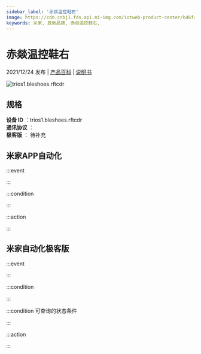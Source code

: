 ```yaml
---
sidebar_label: '赤燚温控鞋右'
image: https://cdn.cnbj1.fds.api.mi-img.com/iotweb-product-center/b46f4ab232766681aa27ecec54a26473_1637319877063.png?GalaxyAccessKeyId=AKVGLQWBOVIRQ3XLEW&Expires=9223372036854775807&Signature=NwP4W++QwW8rTJd7NCxvQeXnEmg=
keywords: 米家, 其他品牌, 赤燚温控鞋右, 
---
```

# 赤燚温控鞋右

2021/12/24 发布 | [产品百科](https://home.mi.com/webapp/content/baike/product/index.html?model=trios1.bleshoes.rftcdr/) | [说明书](https://home.mi.com/views/introduction.html?model=trios1.bleshoes.rftcdr&region=cn)

![trios1.bleshoes.rftcdr](https://cdn.cnbj1.fds.api.mi-img.com/iotweb-product-center/b46f4ab232766681aa27ecec54a26473_1637319877063.png?GalaxyAccessKeyId=AKVGLQWBOVIRQ3XLEW&Expires=9223372036854775807&Signature=NwP4W++QwW8rTJd7NCxvQeXnEmg=)

## 规格  
> 
**设备 ID** ：trios1.bleshoes.rftcdr  
**通讯协议** ：  
**极客版**  ： 待补充 


## 米家APP自动化  

:::event  

:::

:::condition  

:::

:::action   

:::

## 米家自动化极客版  

:::event  

:::

:::condition  

:::

:::condition 可查询的状态条件  

:::

:::action  

:::

        
